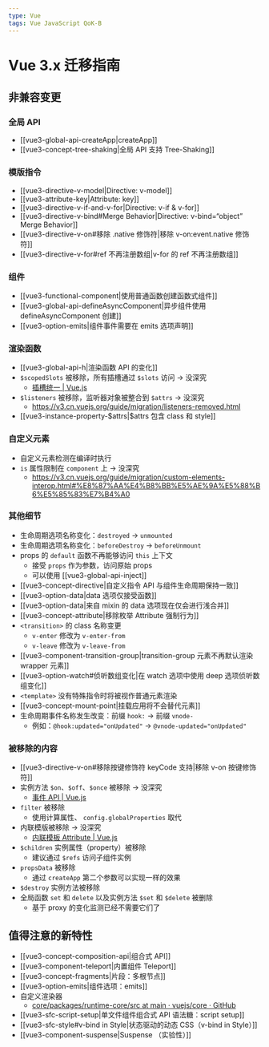 ```yaml
---
type: Vue
tags: Vue JavaScript QoK-B
---
```


# Vue 3.x 迁移指南

## 非兼容变更

### 全局 API

- [[vue3-global-api-createApp|createApp]]
- [[vue3-concept-tree-shaking|全局 API 支持 Tree-Shaking]]

### 模版指令

- [[vue3-directive-v-model|Directive: v-model]]
- [[vue3-attribute-key|Attribute: key]]
- [[vue3-directive-v-if-and-v-for|Directive: v-if & v-for]]
- [[vue3-directive-v-bind#Merge Behavior|Directive: v-bind=“object” Merge Behavior]]
- [[vue3-directive-v-on#移除 .native 修饰符|移除 v-on:event.native 修饰符]]
- [[vue3-directive-v-for#ref 不再注册数组|v-for 的 ref 不再注册数组]]

### 组件

- [[vue3-functional-component|使用普通函数创建函数式组件]]
- [[vue3-global-api-defineAsyncComponent|异步组件使用 defineAsyncComponent 创建]]
- [[vue3-option-emits|组件事件需要在 emits 选项声明]]

### 渲染函数

- [[vue3-global-api-h|渲染函数 API 的变化]]
- `$scopedSlots` 被移除，所有插槽通过 `$slots` 访问 -> 没深究
  - [插槽统一 | Vue.js](https://v3.cn.vuejs.org/guide/migration/slots-unification.html#%E6%A6%82%E8%A7%88)
- `$listeners` 被移除，监听器对象被整合到 `$attrs` -> 没深究
  - https://v3.cn.vuejs.org/guide/migration/listeners-removed.html
- [[vue3-instance-property-\$attrs|$attrs 包含 class 和 style]]

### 自定义元素

- 自定义元素检测在编译时执行
- `is` 属性限制在 `component` 上 -> 没深究
  - https://v3.cn.vuejs.org/guide/migration/custom-elements-interop.html#%E8%87%AA%E4%B8%BB%E5%AE%9A%E5%88%B6%E5%85%83%E7%B4%A0

### 其他细节

- 生命周期选项名称变化：`destroyed` -> `unmounted`
- 生命周期选项名称变化：`beforeDestroy` -> `beforeUnmount`
- props 的 `default` 函数不再能够访问 `this` 上下文
  - 接受 `props` 作为参数，访问原始 props
  - 可以使用 [[vue3-global-api-inject]]
- [[vue3-concept-directive|自定义指令 API 与组件生命周期保持一致]]
- [[vue3-option-data|data 选项仅接受函数]]
- [[vue3-option-data|来自 mixin 的 data 选项现在仅会进行浅合并]]
- [[vue3-concept-attribute|移除枚举 Attribute 强制行为]]
- `<transition>` 的 class 名称变更
  - `v-enter` 修改为 `v-enter-from`
  - `v-leave` 修改为 `v-leave-from`
- [[vue3-component-transition-group|transition-group 元素不再默认渲染 wrapper 元素]]
- [[vue3-option-watch#侦听数组变化|在 watch 选项中使用 deep 选项侦听数组变化]]
- `<template>` 没有特殊指令时将被视作普通元素渲染
- [[vue3-concept-mount-point|挂载应用将不会替代元素]]
- 生命周期事件名称发生改变：前缀 `hook:` -> 前缀 `vnode-`
  - 例如：`@hook:updated="onUpdated"` -> `@vnode-updated="onUpdated"`

### 被移除的内容

- [[vue3-directive-v-on#移除按键修饰符 keyCode 支持|移除 v-on 按键修饰符]]
- 实例方法 `$on`、`$off`、`$once` 被移除 -> 没深究
  - [事件 API | Vue.js](https://v3.cn.vuejs.org/guide/migration/events-api.html#%E4%BA%8B%E4%BB%B6%E6%80%BB%E7%BA%BF)
- `filter` 被移除
  - 使用计算属性、 `config.globalProperties` 取代
- 内联模版被移除 -> 没深究
  - [内联模板 Attribute | Vue.js](https://v3.cn.vuejs.org/guide/migration/inline-template-attribute.html#%E6%A6%82%E8%A7%88)
- `$children` 实例属性（property）被移除
  - 建议通过 `$refs` 访问子组件实例
- `propsData` 被移除
  - 通过 `createApp` 第二个参数可以实现一样的效果
- `$destroy` 实例方法被移除
- 全局函数 `set` 和 `delete` 以及实例方法 `$set` 和 `$delete` 被删除
  - 基于 proxy 的变化监测已经不需要它们了

## 值得注意的新特性

- [[vue3-concept-composition-api|组合式 API]]
- [[vue3-component-teleport|内置组件 Teleport]]
- [[vue3-concept-fragments|片段：多根节点]]
- [[vue3-option-emits|组件选项：emits]]
- 自定义渲染器
  - [core/packages/runtime-core/src at main · vuejs/core · GitHub](https://github.com/vuejs/core/tree/main/packages/runtime-core/src)
- [[vue3-sfc-script-setup|单文件组件组合式 API 语法糖：script setup]]
- [[vue3-sfc-style#v-bind in Style|状态驱动的动态 CSS（v-bind in Style）]]
- [[vue3-component-suspense|Suspense （实验性）]]
